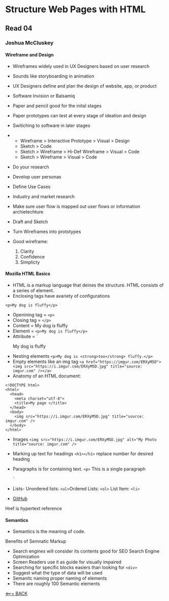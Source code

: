 # Structure Web Pages with HTML
## Read 04
### Joshua McCluskey

#### Wireframe and Design

- Wireframes widely used in UX Designers based on user research
- Sounds like storyboarding in animation
- UX Designers define and plan the design of website, app, or product
- Software Invision or Balsamiq
- Paper and pencil good for the inital stages
- Paper prototypes can test at every stage of ideation and design
- Switiching to software in later stages
- 
    * Wireframe > Interactive Prototype > Visual > Design
    * Sketch > Code
    * Sketch > Wireframe > Hi-Def Wireframe > Visual > Code
    * Sketch > Wireframe > Visual > Code

- Do your research 
- Develop user personas 
- Define Use Cases
- Industry and market research
- Make sure user flow is mapped out user flows or information archietechture
- Draft and Sketch
- Turn Wireframes into prototypes
- Good wireframe:
    1. Clarity
    2. Confidence
    3. Simplicty

#### Mozilla HTML Basics

- HTML is a markup language that deines the structure. HTML consists of a series of element.
- Enclosing tags have avariety of configurations

```
<p>My dog is fluffy</p>
```

- Openining tag = `<p>`
- Closing tag = `</p>`
- Content = My dog is fluffy
- Element = `<p>My dog is fluffy</p>`
- Attribute = `<p class="editor-note">My dog is fluffy</p>
- Nesting elements `<p>My dog is <strong>too</strong> fluffy.</p>`
- Empty elements like an img tag `<a href="https://imgur.com/ERXyM5D"><img src="https://i.imgur.com/ERXyM5D.jpg" title="source: imgur.com" /></a>`
- Anatomy of an HTML document:

```
<!DOCTYPE html>
<html>
  <head>
    <meta charset="utf-8">
    <title>My page </title>
  </head>
  <body>
    <img src="https://i.imgur.com/ERXyM5D.jpg" title="source: imgur.com" />
  </body>
</html>
```
- Images `<img src="https://i.imgur.com/ERXyM5D.jpg" alt="My Photo title="source: imgur.com" />`

- Marking up text for headings `<h1></h1>` replace number for desired heading
- Paragraphs is for containing text. `<p>` This is a single paragraph</p>
`
- Lists- Unordered lists: `<ul>`Ordered Lists: `<ol>` List Item: `<li>`
- <a href="https://www.github.com">GitHub</a>

Href is hypertext reference

#### Semantics

- Semantics is the meaning of code.

Benefits of Semnatic Markup

- Search engines will consider its contents good for SEO Search Engine Optimization
- Screen Readers use it as guide for visually impaired
- Searching for specific blocks easiers than looking for `<div>`
- Suggest what the type of data will be used
- Semanitc naming proper naming of elements
- There are roughly 100 Semantic elements

[<=== BACK](README.md)

